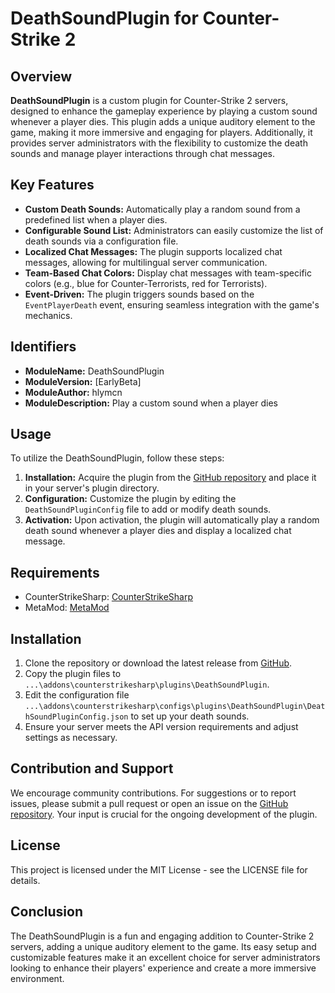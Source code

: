 # DeathSoundPlugin for Counter-Strike 2

## Overview

**DeathSoundPlugin** is a custom plugin for Counter-Strike 2 servers, designed to enhance the gameplay experience by playing a custom sound whenever a player dies. This plugin adds a unique auditory element to the game, making it more immersive and engaging for players. Additionally, it provides server administrators with the flexibility to customize the death sounds and manage player interactions through chat messages.

## Key Features

- **Custom Death Sounds:** Automatically play a random sound from a predefined list when a player dies.
- **Configurable Sound List:** Administrators can easily customize the list of death sounds via a configuration file.
- **Localized Chat Messages:** The plugin supports localized chat messages, allowing for multilingual server communication.
- **Team-Based Chat Colors:** Display chat messages with team-specific colors (e.g., blue for Counter-Terrorists, red for Terrorists).
- **Event-Driven:** The plugin triggers sounds based on the `EventPlayerDeath` event, ensuring seamless integration with the game's mechanics.

## Identifiers

- **ModuleName:** DeathSoundPlugin  
- **ModuleVersion:** [EarlyBeta]  
- **ModuleAuthor:** hlymcn  
- **ModuleDescription:** Play a custom sound when a player dies

## Usage

To utilize the DeathSoundPlugin, follow these steps:

1. **Installation:** Acquire the plugin from the [GitHub repository](https://github.com/hlymcn/DeathSoundPlugin) and place it in your server's plugin directory.
2. **Configuration:** Customize the plugin by editing the `DeathSoundPluginConfig` file to add or modify death sounds.
3. **Activation:** Upon activation, the plugin will automatically play a random death sound whenever a player dies and display a localized chat message.

## Requirements

- CounterStrikeSharp: [CounterStrikeSharp](https://github.com/roflmuffin/CounterStrikeSharp)  
- MetaMod: [MetaMod](https://www.metamodsource.net/downloads.php?branch=dev)

## Installation

1. Clone the repository or download the latest release from [GitHub](https://github.com/hlymcn/DeathSoundPlugin).
2. Copy the plugin files to `...\addons\counterstrikesharp\plugins\DeathSoundPlugin`.
3. Edit the configuration file `...\addons\counterstrikesharp\configs\plugins\DeathSoundPlugin\DeathSoundPluginConfig.json` to set up your death sounds.
4. Ensure your server meets the API version requirements and adjust settings as necessary.

## Contribution and Support

We encourage community contributions. For suggestions or to report issues, please submit a pull request or open an issue on the [GitHub repository](https://github.com/hlymcn/DeathSoundPlugin). Your input is crucial for the ongoing development of the plugin.

## License

This project is licensed under the MIT License - see the LICENSE file for details.

## Conclusion

The DeathSoundPlugin is a fun and engaging addition to Counter-Strike 2 servers, adding a unique auditory element to the game. Its easy setup and customizable features make it an excellent choice for server administrators looking to enhance their players' experience and create a more immersive environment.
